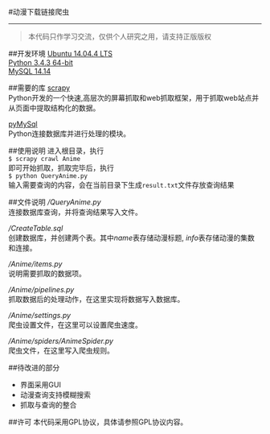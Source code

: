 #动漫下载链接爬虫
***
>本代码只作学习交流，仅供个人研究之用，请支持正版版权<br>

##开发环境
[Ubuntu 14.04.4 LTS](http://www.ubuntu.org.cn/index_kylin)<br>
[Python 3.4.3 64-bit](https://www.python.org/)<br>
[MySQL 14.14](http://www.mysql.com/)<br>

##需要的库
[scrapy](http://scrapy.org/)<br>
Python开发的一个快速,高层次的屏幕抓取和web抓取框架，用于抓取web站点并从页面中提取结构化的数据。<br>

[pyMySql](https://github.com/PyMySQL/PyMySQL/)<br>
Python连接数据库并进行处理的模块。<br>

##使用说明
进入根目录，执行<br>
`$ scrapy crawl Anime`<br>
即可开始抓取，抓取完毕后，执行<br>
`$ python QueryAnime.py`<br>
输入需要查询的内容，会在当前目录下生成`result.txt`文件存放查询结果<br>

##文件说明
*/QueryAnime.py*<br>
连接数据库查询，并将查询结果写入文件。<br>

*/CreateTable.sql*<br>
创建数据库，并创建两个表。其中*name*表存储动漫标题, *info*表存储动漫的集数和连接。

*/Anime/items.py*<br>
说明需要抓取的数据项。

*/Anime/pipelines.py*<br>
抓取数据后的处理动作，在这里实现将数据写入数据库。

*/Anime/settings.py*<br>
爬虫设置文件，在这里可以设置爬虫速度。

*/Anime/spiders/AnimeSpider.py*<br>
爬虫文件，在这里写入爬虫规则。<br>

##待改进的部分
+ 界面采用GUI
+ 动漫查询支持模糊搜索
+ 抓取与查询的整合

##许可
本代码采用GPL协议，具体请参照GPL协议内容。